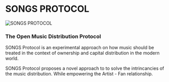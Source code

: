 # SONGS PROTOCOL

![SONGS PROTOCOL](https://www.songs-tools.com/card-twitter.png)

### The Open Music Distribution Protocol

SONGS Protocol is an experimental approach on how music should be treated in the context of ownership and capital distribution in the modern world.

SONGS Protocol proposes a novel approach to to solve the intrincancies of the music distribution. While empowering the Artist - Fan relationship.

